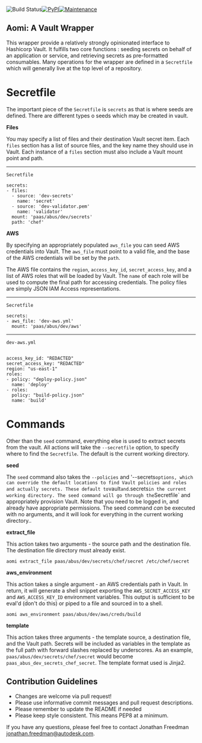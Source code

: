 ![Build Status](https://travis-ci.org/Autodesk/aomi.svg?branch=master)[![PyPI](https://img.shields.io/pypi/v/aomi.svg)](https://pypi.python.org/pypi/aomi)[![Maintenance](https://img.shields.io/maintenance/yes/2016.svg)]()


Aomi: A Vault Wrapper
---------------

This wrapper provide a relatively strongly opinionated interface to Hashicorp Vault. It fulfills two core functions : seeding secrets on behalf of an application or service, and retrieving secrets as pre-formatted consumables. Many operations for the wrapper are defined in a `Secretfile` which will generally live at the top level of a repository.

Secretfile
==========
The important piece of the `Secretfile` is `secrets` as that is where seeds are defined. There are different types o seeds which may be created in vault.

**Files**

You may specify a list of files and their destination Vault secret item. Each `files` section has a list of source files, and the key name they should use in Vault. Each instance of a `files` section must also include a Vault mount point and path. 

----
`Secretfile`

```
secrets:
- files:
  - source: 'dev-secrets'
    name: 'secret'
  - source: 'dev-validator.pem'
    name: 'validator'
  mount: 'paas/abus/dev/secrets'
  path: 'chef'
```

**AWS**

By specifying an appropriately populated `aws_file` you can seed AWS credentials into Vault. The `aws_file` must point to a valid file, and the base of the AWS credentials will be set by the `path`.

The AWS file contains the `region`, `access_key_id`, `secret_access_key`, and a list of AWS roles that will be loaded by Vault. The `name` of each role will be used to compute the final path for accessing credentials. The policy files are simply JSON IAM Access representations.

----

`Secretfile`

```
secrets:
- aws_file: 'dev-aws.yml'
  mount: 'paas/abus/dev/aws'
```

----

`dev-aws.yml`

```

access_key_id: "REDACTED"
secret_access_key: "REDACTED"
region: "us-east-1"
roles:
- policy: "deploy-policy.json"
  name: 'deploy'
- roles:
  policy: "build-policy.json"
  name: 'build'
```

Commands
========

Other than the `seed` command, everything else is used to extract secrets from the vault. All actions will take the `--secretfile` option, to specify where to find the `Secretfile`. The default is the current working directory.

**seed**

The `seed` command also takes the `--policies` and '--secrets` options, which can override the default locations to find Vault policies and roles and actually secrets. These default to `vault` and `.secrets` in the current working directory. The seed command will go through the `Secretfile` and appropriately provision Vault. Note that you need to be logged in, and already have appropriate permissions. The seed command _can_ be executed with no arguments, and it will look for everything in the current working directory..

**extract_file**

This action takes two arguments - the source path and the destination file. The destination file directory must already exist.

`aomi extract_file paas/abus/dev/secrets/chef/secret /etc/chef/secret`

**aws_environment**

This action takes a single argument - an AWS credentials path in Vault.  In return, it will generate a shell snippet exporting the `AWS_SECRET_ACCESS_KEY` and `AWS_ACCESS_KEY_ID` environment variables. This output is sufficient to be eval'd (don't do this) or piped to a file and sourced in to a shell.

`aomi aws_environment paas/abus/dev/aws/creds/build`

**template**

This action takes three arguments - the template source, a destination file, and the Vault path. Secrets will be included as variables in the template as the full path with forward slashes replaced by underscores. As an example, `paas/abus/dev/secrets/chef/secret` would become `paas_abus_dev_secrets_chef_secret`. The template format used is Jinja2.

Contribution Guidelines
-----------------

* Changes are welcome via pull request!
* Please use informative commit messages and pull request descriptions.
* Please remember to update the README if needed
* Please keep style consistent. This means PEP8 at a minimum.

If you have any questions, please feel free to contact Jonathan Freedman <jonathan.freedman@autodesk.com>.
